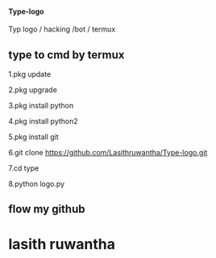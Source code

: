 #### Type-logo
Typ logo / hacking /bot / termux

## type to cmd by termux
1.pkg update


2.pkg upgrade


3.pkg install python


4.pkg install python2


5.pkg install git


6.git clone https://github.com/Lasithruwantha/Type-logo.git


7.cd type


8.python logo.py


 ## flow my github
 # lasith ruwantha
